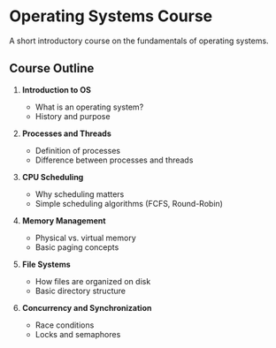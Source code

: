 # Operating Systems Course

A short introductory course on the fundamentals of operating systems.

## Course Outline

1. **Introduction to OS**  
   - What is an operating system?  
   - History and purpose  

2. **Processes and Threads**  
   - Definition of processes  
   - Difference between processes and threads  

3. **CPU Scheduling**  
   - Why scheduling matters  
   - Simple scheduling algorithms (FCFS, Round-Robin)  

4. **Memory Management**  
   - Physical vs. virtual memory  
   - Basic paging concepts  

5. **File Systems**  
   - How files are organized on disk  
   - Basic directory structure  

6. **Concurrency and Synchronization**  
   - Race conditions  
   - Locks and semaphores  
